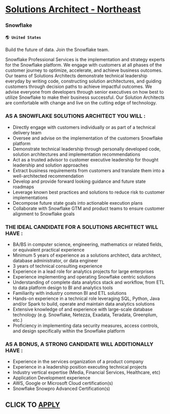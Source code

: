 # [Solutions Architect - Northeast](https://www.remotewlb.com/apply/solutions-architect-northeast)  
### Snowflake  
#### `🌎 United States`  

Build the future of data. Join the Snowflake team.

Snowflake Professional Services is the implementation and strategy experts for the Snowflake platform. We engage with customers at all phases of the customer journey to optimize, accelerate, and achieve business outcomes. Our teams of Solutions Architects demonstrate technical leadership everyday by writing code, constructing solution architectures, and guiding customers through decision paths to achieve impactful outcomes. We advise everyone from developers through senior executives on how best to utilize Snowflake to make their business successful. Our Solution Architects are comfortable with change and live on the cutting edge of technology.

### AS A SNOWFLAKE SOLUTIONS ARCHITECT YOU WILL :

  * Directly engage with customers individually or as part of a technical delivery team
  * Oversee and advise on the implementation of the customers Snowflake platform 
  * Demonstrate technical leadership through personally developed code, solution architectures and implementation recommendations
  * Act as a trusted advisor to customer executive leadership for thought leadership and solution approaches
  * Extract business requirements from customers and translate them into a well-architected recommendation
  * Develop and provide forward looking guidance and future state roadmaps
  * Leverage known best practices and solutions to reduce risk to customer implementations
  * Decompose future state goals into actionable execution plans
  * Collaborate with Snowflake GTM and product teams to ensure customer alignment to Snowflake goals

### THE IDEAL CANDIDATE FOR A SOLUTIONS ARCHITECT WILL HAVE :

  * BA/BS in computer science, engineering, mathematics or related fields, or equivalent practical experience
  * Minimum 5 years of experience as a solutions architect, data architect, database administrator, or data engineer
  * 3 years of technical consulting experience
  * Experience in a lead role for analytics projects for large enterprises 
  * Experience implementing and operating Snowflake centric solutions
  * Understanding of complete data analytics stack and workflow, from ETL to data platform design to BI and analytics tools
  * Familiarity with industry common BI and ETL solutions
  * Hands-on experience in a technical role leveraging SQL, Python, Java and/or Spark to build, operate and maintain data analytics solutions
  * Extensive knowledge of and experience with large-scale database technology (e.g. Snowflake, Netezza, Exadata, Teradata, Greenplum, etc.)
  * Proficiency in implementing data security measures, access controls, and design specifically within the Snowflake platform

### AS A BONUS, A STRONG CANDIDATE WILL ADDITIONALLY HAVE :

  * Experience in the services organization of a product company
  * Experience in a leadership position executing technical projects
  * Industry vertical expertise (Media, Financial Services, Healthcare, etc)
  * Application Development experience
  * AWS, Google or Microsoft Cloud certification(s)
  * Snowflake Snowpro Advanced Certification(s)

  
## CLICK TO [APPLY](https://www.remotewlb.com/apply/solutions-architect-northeast)

